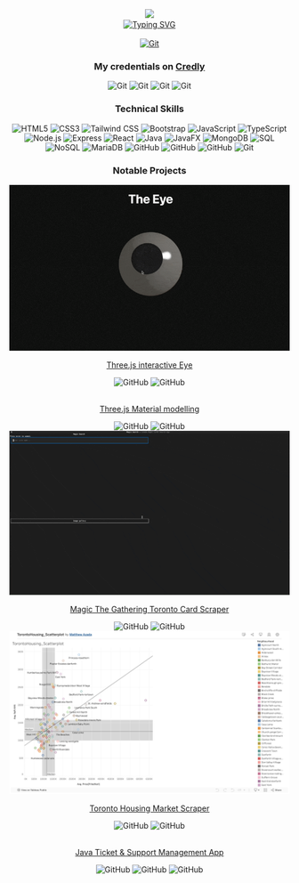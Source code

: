 <link rel="stylesheet" href="https://cdn.jsdelivr.net/gh/devicons/devicon@latest/devicon.min.css">


<div id="header" align="center">
  <img
    src="https://media0.giphy.com/media/lP8xu5t2DLGG045H8F/giphy.gif?cid=6c09b952vs4v2k3bmaf336qi5b613j16a6bqn78blwpfzazo&ep=v1_internal_gif_by_id&rid=giphy.gif&ct=s"
    width="100" />
</div>

<div id="greeting" align="center">
  </h2>
  <a href="https://git.io/typing-svg"><img
      src="https://readme-typing-svg.herokuapp.com?font=Fira+Code&size=30&pause=1000&color=F7F7F7&center=true&vCenter=true&width=435&lines=I'm+Matthew+Azada"
      alt="Typing SVG" /></a>
</div>

<div align="center">
  <img src="https://komarev.com/ghpvc/?username=mattazz&base=1742&style=flat-square&color=blue" alt="" />
</div>


<div align="center">
  <a href="https://www.linkedin.com/in/matthew-azada-79744075/"><img
      src="https://img.shields.io/badge/-LinkedIn-blue?style=for-the-badge&logo=linkedin&logoColor=white" alt="Git"></a>
</div>



<h3 align="center">My credentials on <a href="https://www.credly.com/users/matthew-azada">Credly</a></h3>

<p align="center">
  <img src="https://img.shields.io/badge/-COMPTIA A+-ff0000?style=for-the-badge&logo=c&logoColor=white" alt="Git">
  <img
    src="https://img.shields.io/badge/-AWS Certified Cloud Practicioner-orange?style=for-the-badge&logo=amazon&logoColor=white"
    alt="Git">
  <img
    src="https://img.shields.io/badge/-WES Academic Accreditation-darkgreen?style=for-the-badge&logo=westernunion&logoColor=white"
    alt="Git">
  <img
    src="https://img.shields.io/badge/-App Brewery Bootcamp 2022-yellow?style=for-the-badge&logo=homebrew&logoColor=white"
    alt="Git">
</p>

<h3 align="center">Technical Skills</h3>


<p align="center">
  <img src="https://img.shields.io/badge/-HTML5-E34F26?style=for-the-badge&logo=html5&logoColor=white" alt="HTML5">
  <img src="https://img.shields.io/badge/-CSS3-1572B6?style=for-the-badge&logo=css3&logoColor=white" alt="CSS3">
  <img src="https://img.shields.io/badge/-Tailwind%20CSS-38B2AC?style=for-the-badge&logo=tailwind-css&logoColor=white"
    alt="Tailwind CSS">
  <img src="https://img.shields.io/badge/-Bootstrap-7952B3?style=for-the-badge&logo=bootstrap&logoColor=white"
    alt="Bootstrap">
  <img src="https://img.shields.io/badge/-JavaScript-F7DF1E?style=for-the-badge&logo=javascript&logoColor=black"
    alt="JavaScript">
  <img src="https://img.shields.io/badge/-TypeScript-3178C6?style=for-the-badge&logo=typescript&logoColor=white"
    alt="TypeScript">
  <img src="https://img.shields.io/badge/-Node.js-339933?style=for-the-badge&logo=node.js&logoColor=white"
    alt="Node.js">
  <img src="https://img.shields.io/badge/-Express-000000?style=for-the-badge&logo=express&logoColor=white"
    alt="Express">
  <img src="https://img.shields.io/badge/-React-61DAFB?style=for-the-badge&logo=react&logoColor=black" alt="React">
  <img src="https://img.shields.io/badge/-Java-007396?style=for-the-badge&logo=java&logoColor=white" alt="Java">
  <img src="https://img.shields.io/badge/-JavaFX-007396?style=for-the-badge&logo=java&logoColor=white" alt="JavaFX">
  <img src="https://img.shields.io/badge/-MongoDB-47A248?style=for-the-badge&logo=mongodb&logoColor=white"
    alt="MongoDB">
  <img src="https://img.shields.io/badge/-SQL-4479A1?style=for-the-badge&logo=postgresql&logoColor=white" alt="SQL">
  <img src="https://img.shields.io/badge/-NoSQL-4DB33D?style=for-the-badge&logo=mongodb&logoColor=white" alt="NoSQL">
  <img src="https://img.shields.io/badge/-MariaDB-003545?style=for-the-badge&logo=mariadb&logoColor=white"
    alt="MariaDB">
  <img src="https://img.shields.io/badge/-Python-blue?style=for-the-badge&logo=python&logoColor=yellow" alt="GitHub">
  <img src="https://img.shields.io/badge/-Rust-brown?style=for-the-badge&logo=rust&logoColor=white" alt="GitHub">
  <img src="https://img.shields.io/badge/-GitHub-181717?style=for-the-badge&logo=github&logoColor=white" alt="GitHub">
  <img src="https://img.shields.io/badge/-Git-F05032?style=for-the-badge&logo=git&logoColor=white" alt="Git">
</p>

<h3 align="center">Notable Projects</h3>
<div align="center">
  <a href="https://mattazz.github.io/TheEyeThreeJS/"><img
      src="https://github.com/mattazz/TheEyeThreeJS/raw/main/sample.gif" alt="" width="600px"></a>

  <a href="https://mattazz.github.io/TheEyeThreeJS/">
    <p>Three.js interactive Eye</p>
  </a>
  <img src="https://img.shields.io/badge/React-blue?style=for-the-badge&logo=react&logoColor=white" alt="GitHub">
  <img src="https://img.shields.io/badge/Three.js-black?style=for-the-badge&logo=three.js&logoColor=white" alt="GitHub">
</div>

<div align="center">
  <a href="https://mattazz.github.io/ThreeJSMaterials/"><img width="600px"
      src="https://github.com/mattazz/ThreeJSMaterials/raw/main/sample.gif" alt=""></a>

  <a href="https://mattazz.github.io/ThreeJSMaterials/">
    <p>Three.js Material modelling </p>
  </a>
  <img src="https://img.shields.io/badge/React-blue?style=for-the-badge&logo=react&logoColor=white" alt="GitHub">
  <img src="https://img.shields.io/badge/Three.js-black?style=for-the-badge&logo=three.js&logoColor=white" alt="GitHub">
</div>


<div align="center">
  <a href="https://github.com/mattazz/MagicScraper"><img width="600px"
      src="https://github.com/mattazz/MagicScraper/raw/main/sample.gif" alt=""></a>

  <a href="https://github.com/mattazz/MagicScraper">
    <p>Magic The Gathering Toronto Card Scraper</p>
  </a>
  <img src="https://img.shields.io/badge/-Python-blue?style=for-the-badge&logo=python&logoColor=yellow" alt="GitHub">
  <img src="https://img.shields.io/badge/Textual-black?style=for-the-badge&logo=tumblr&logoColor=white" alt="GitHub">
</div>

<div align="center">
  <a href="https://github.com/mattazz/MagicScraper"><img width="600px"
      src="https://github.com/mattazz/TorontoHousingScraper/raw/main/assets/scatterplot.png" alt=""></a>
  <a href="https://github.com/mattazz/TorontoHousingScraper">
    <p>Toronto Housing Market Scraper</p>
  </a>
  <img src="https://img.shields.io/badge/-Python-blue?style=for-the-badge&logo=python&logoColor=yellow" alt="GitHub">
  <img src="https://img.shields.io/badge/Scrapy-green?style=for-the-badge&logo=sanic&logoColor=white" alt="GitHub">
</div>

<div align="center">
  <a href="https://github.com/mattazz/Java-HRManagement"><img width="600px"
      src="https://github.com/mattazz/Java-HRManagement/raw/main/sample.gif" alt=""></a>
  <a href="https://github.com/mattazz/Java-HRManagement">
    <p>Java Ticket & Support Management App</p>
  </a>
  <img src="https://img.shields.io/badge/-Java-blue?style=for-the-badge&logo=openjdk&logoColor=white" alt="GitHub">
  <img src="https://img.shields.io/badge/JavaFX-purple?style=for-the-badge&logo=&logoColor=white" alt="GitHub">
  <img src="https://img.shields.io/badge/Scene Builder-black?style=for-the-badge&logo=&logoColor=white" alt="GitHub">
</div>


<!--
**mattazz/mattazz** is a ✨ _special_ ✨ repository because its `README.md` (this file) appears on your GitHub profile.

Here are some ideas to get you started:

- 🔭 I’m currently working on ...
- 🌱 I’m currently learning ...
- 👯 I’m looking to collaborate on ...
- 🤔 I’m looking for help with ...
- 💬 Ask me about ...
- 📫 How to reach me: ...
- 😄 Pronouns: ...
- ⚡ Fun fact: ...
-->
